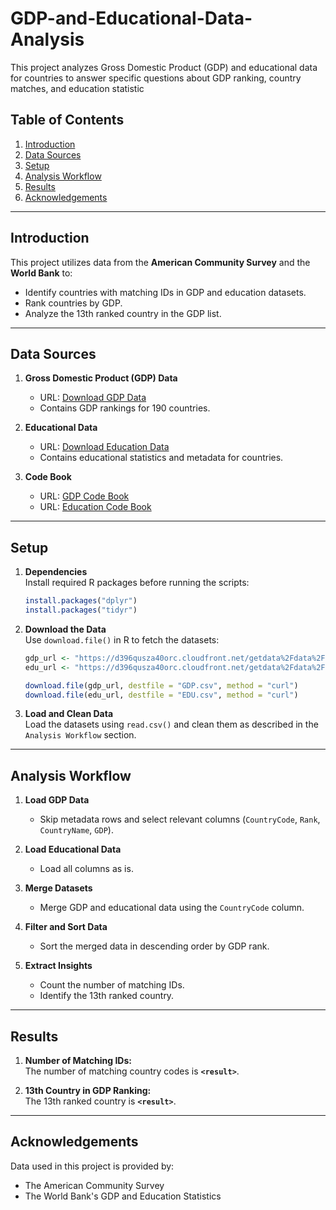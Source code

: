 # GDP-and-Educational-Data-Analysis
This project analyzes Gross Domestic Product (GDP) and educational data for countries to answer specific questions about GDP ranking, country matches, and education statistic
## Table of Contents

1. [Introduction](#introduction)
2. [Data Sources](#data-sources)
3. [Setup](#setup)
4. [Analysis Workflow](#analysis-workflow)
5. [Results](#results)
6. [Acknowledgements](#acknowledgements)

---

## Introduction

This project utilizes data from the **American Community Survey** and the **World Bank** to:
- Identify countries with matching IDs in GDP and education datasets.
- Rank countries by GDP.
- Analyze the 13th ranked country in the GDP list.

---

## Data Sources

1. **Gross Domestic Product (GDP) Data**  
   - URL: [Download GDP Data](https://d396qusza40orc.cloudfront.net/getdata%2Fdata%2FGDP.csv)  
   - Contains GDP rankings for 190 countries.

2. **Educational Data**  
   - URL: [Download Education Data](https://d396qusza40orc.cloudfront.net/getdata%2Fdata%2FEDSTATS_Country.csv)  
   - Contains educational statistics and metadata for countries.

3. **Code Book**  
   - URL: [GDP Code Book](http://data.worldbank.org/data-catalog/GDP-ranking-table)  
   - URL: [Education Code Book](http://data.worldbank.org/data-catalog/ed-stats)

---

## Setup

1. **Dependencies**  
   Install required R packages before running the scripts:
   ```R
   install.packages("dplyr")
   install.packages("tidyr")
   ```

2. **Download the Data**  
   Use `download.file()` in R to fetch the datasets:
   ```R
   gdp_url <- "https://d396qusza40orc.cloudfront.net/getdata%2Fdata%2FGDP.csv"
   edu_url <- "https://d396qusza40orc.cloudfront.net/getdata%2Fdata%2FEDSTATS_Country.csv"

   download.file(gdp_url, destfile = "GDP.csv", method = "curl")
   download.file(edu_url, destfile = "EDU.csv", method = "curl")
   ```

3. **Load and Clean Data**  
   Load the datasets using `read.csv()` and clean them as described in the `Analysis Workflow` section.

---

## Analysis Workflow

1. **Load GDP Data**  
   - Skip metadata rows and select relevant columns (`CountryCode`, `Rank`, `CountryName`, `GDP`).

2. **Load Educational Data**  
   - Load all columns as is.

3. **Merge Datasets**  
   - Merge GDP and educational data using the `CountryCode` column.

4. **Filter and Sort Data**  
   - Sort the merged data in descending order by GDP rank.

5. **Extract Insights**  
   - Count the number of matching IDs.
   - Identify the 13th ranked country.

---

## Results

1. **Number of Matching IDs:**  
   The number of matching country codes is **`<result>`**.

2. **13th Country in GDP Ranking:**  
   The 13th ranked country is **`<result>`**.

---

## Acknowledgements

Data used in this project is provided by:
- The American Community Survey
- The World Bank's GDP and Education Statistics
